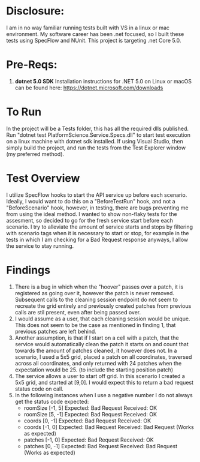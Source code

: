 # Disclosure: 
I am in no way familiar running tests built with VS in a linux or mac environment.
My software career has been .net focused, so I built these tests using SpecFlow and NUnit.
This project is targeting .net Core 5.0.

# Pre-Reqs:
1. **dotnet 5.0 SDK**
	Installation instructions for .NET 5.0 on Linux or macOS can be found here: https://dotnet.microsoft.com/downloads

# To Run
In the project will be a Tests folder, this has all the required dlls published. Run "dotnet test PlatformScience.Service.Specs.dll" to start test execution on a linux machine with dotnet sdk installed.
If using Visual Studio, then simply build the project, and run the tests from the Test Explorer window (my preferred method). 

# Test Overview
I utilize SpecFlow hooks to start the API service up before each scenario. Ideally, I would want to do this on a "BeforeTestRun" hook, and not a "BeforeScenario" hook,
however, in testing, there are bugs preventing me from using the ideal method. I wanted to show non-flaky tests for the assesment, so decided to go for the fresh service start before each scenario.
I try to alleviate the amount of service starts and stops by filtering with scenario tags when it is necessary to start or stop, for example in the tests in which I am checking for a Bad Request response anyways, I allow the service to stay running. 

# Findings
1. There is a bug in which when the "hoover" passes over a patch, it is registered as going over it, however the patch is never removed. Subsequent calls to the cleaning session endpoint do not seem to recreate the grid entirely and previously created patches from previous calls are stil present, even after being passed over.
2. I would assume as a user, that each cleaning session would be unique. This does not seem to be the case as mentioned in finding 1, that previous patches are left behind.
3. Another assumption, is that if I start on a cell with a patch, that the service would automatically clean the patch it starts on and count that towards the amount of patches cleaned, it however does not. In a scenario, I used a 5x5 grid, placed a patch on all coordinates, traversed across all coordinates, and only returned with 24 patches when the expectation would be 25. (to include the starting position patch)
4. The service allows a user to start off grid. In this scenario I created a 5x5 grid, and started at [9,0]. I would expect this to return a bad request status code on call. 
5. In the following instances when I use a negative number I do not always get the status code expected:
	- roomSize [-1, 5] Expected: Bad Request Received: OK
	- roomSize [5, -1] Expected: Bad Request Received: OK
	- coords [0, -1]   Expected: Bad Request Received: OK
	- coords [-1, 0]   Expected: Bad Request Received: Bad Request (Works as expected)
	- patches [-1, 0]  Expected: Bad Request Received: OK
	- patches [0, -1]  Expected: Bad Request Received: Bad Request (Works as expected)
